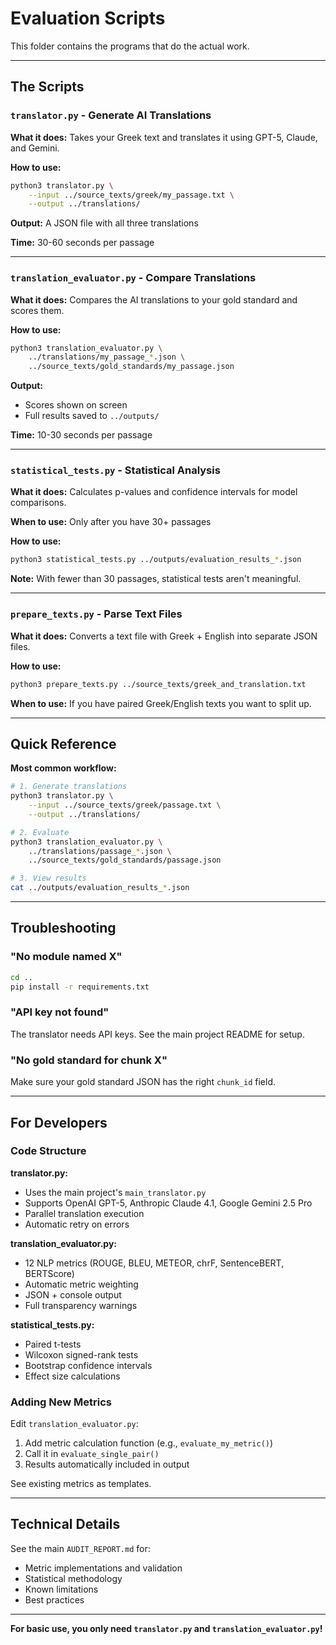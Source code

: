 # Evaluation Scripts

This folder contains the programs that do the actual work.

---

## The Scripts

### `translator.py` - Generate AI Translations

**What it does:** Takes your Greek text and translates it using GPT-5, Claude, and Gemini.

**How to use:**
```bash
python3 translator.py \
    --input ../source_texts/greek/my_passage.txt \
    --output ../translations/
```

**Output:** A JSON file with all three translations

**Time:** 30-60 seconds per passage

---

### `translation_evaluator.py` - Compare Translations

**What it does:** Compares the AI translations to your gold standard and scores them.

**How to use:**
```bash
python3 translation_evaluator.py \
    ../translations/my_passage_*.json \
    ../source_texts/gold_standards/my_passage.json
```

**Output:** 
- Scores shown on screen
- Full results saved to `../outputs/`

**Time:** 10-30 seconds per passage

---

### `statistical_tests.py` - Statistical Analysis

**What it does:** Calculates p-values and confidence intervals for model comparisons.

**When to use:** Only after you have 30+ passages

**How to use:**
```bash
python3 statistical_tests.py ../outputs/evaluation_results_*.json
```

**Note:** With fewer than 30 passages, statistical tests aren't meaningful.

---

### `prepare_texts.py` - Parse Text Files

**What it does:** Converts a text file with Greek + English into separate JSON files.

**How to use:**
```bash
python3 prepare_texts.py ../source_texts/greek_and_translation.txt
```

**When to use:** If you have paired Greek/English texts you want to split up.

---

## Quick Reference

**Most common workflow:**

```bash
# 1. Generate translations
python3 translator.py \
    --input ../source_texts/greek/passage.txt \
    --output ../translations/

# 2. Evaluate
python3 translation_evaluator.py \
    ../translations/passage_*.json \
    ../source_texts/gold_standards/passage.json

# 3. View results
cat ../outputs/evaluation_results_*.json
```

---

## Troubleshooting

### "No module named X"
```bash
cd ..
pip install -r requirements.txt
```

### "API key not found"
The translator needs API keys. See the main project README for setup.

### "No gold standard for chunk X"
Make sure your gold standard JSON has the right `chunk_id` field.

---

## For Developers

### Code Structure

**translator.py:**
- Uses the main project's `main_translator.py` 
- Supports OpenAI GPT-5, Anthropic Claude 4.1, Google Gemini 2.5 Pro
- Parallel translation execution
- Automatic retry on errors

**translation_evaluator.py:**
- 12 NLP metrics (ROUGE, BLEU, METEOR, chrF, SentenceBERT, BERTScore)
- Automatic metric weighting
- JSON + console output
- Full transparency warnings

**statistical_tests.py:**
- Paired t-tests
- Wilcoxon signed-rank tests
- Bootstrap confidence intervals
- Effect size calculations

### Adding New Metrics

Edit `translation_evaluator.py`:

1. Add metric calculation function (e.g., `evaluate_my_metric()`)
2. Call it in `evaluate_single_pair()`
3. Results automatically included in output

See existing metrics as templates.

---

## Technical Details

See the main `AUDIT_REPORT.md` for:
- Metric implementations and validation
- Statistical methodology
- Known limitations
- Best practices

---

**For basic use, you only need `translator.py` and `translation_evaluator.py`!**
